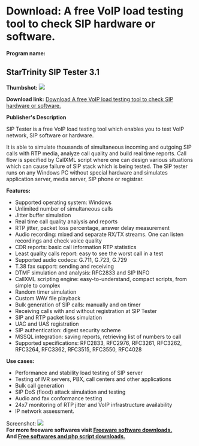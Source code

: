 # Download: A free VoIP load testing tool to check SIP hardware or software.

**Program name:**

## StarTrinity SIP Tester 3.1

  
**Thumbshot:** ![](http://www.freewarefiles.com/screenshot/stsiptester_md.jpg)   
  
**Download link:** [Download A free VoIP load testing tool to check SIP hardware or software.](http://freesoftwares.boysofts.com/StarTrinity-SIP-Tester_program_89702.html)  
  


**Publisher's Description**  
  


SIP Tester is a free VoIP load testing tool which enables you to test VoIP network, SIP software or hardware. 

It is able to simulate thousands of simultaneous incoming and outgoing SIP calls with RTP media, analyze call quality and build real time reports. Call flow is specified by CallXML script where one can design various situations which can cause failure of SIP stack which is being tested. The SIP tester runs on any Windows PC without special hardware and simulates application server, media server, SIP phone or registrar.

**Features:**

  * Supported operating system: Windows 
  * Unlimited number of simultaneous calls 
  * Jitter buffer simulation 
  * Real time call quality analysis and reports 
  * RTP jitter, packet loss percentage, answer delay measurement 
  * Audio recording: mixed and separate RX/TX streams. One can listen recordings and check voice quality 
  * CDR reports: basic call information RTP statistics 
  * Least quality calls report: easy to see the worst call in a test 
  * Supported audio codecs: G.711, G.723, G.729 
  * T.38 fax support: sending and receiving 
  * DTMF simulation and analysis: RFC2833 and SIP INFO 
  * CallXML scripting engine: easy-to-understand, compact scripts, from simple to complex 
  * Random timer simulation 
  * Custom WAV file playback 
  * Bulk generation of SIP calls: manually and on timer 
  * Receiving calls with and without registration at SIP Tester 
  * SIP and RTP packet loss simulation 
  * UAC and UAS registration 
  * SIP authentication: digest security scheme 
  * MSSQL integration: saving reports, retrieving list of numbers to call 
  * Supported specifications: RFC2833, RFC2976, RFC3261, RFC3262, RFC3264, RFC3362, RFC3515, RFC3550, RFC4028 

**Use cases:**

  * Performance and stability load testing of SIP server 
  * Testing of IVR servers, PBX, call centers and other applications 
  * Bulk call generation 
  * SIP DoS (flood) attack simulation and testing 
  * Audio and fax conformance testing 
  * 24x7 monitoring of RTP jitter and VoIP infrastructure availability 
  * IP network assessment. 

  
  
Screenshot: ![](http://www.freewarefiles.com/screenshot/stsiptester.jpg)   
**For more freeware softwares visit [Freeware software downloads.](http://freesoftwares.boysofts.com/)**   
**And [Free softwares and php script downloads.](http://www.boysofts.com/)**

